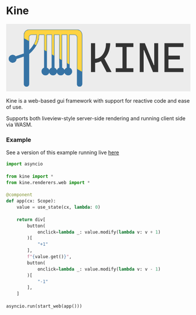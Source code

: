 # Kine

![Logo and name](.github/logo_name.png)

Kine is a web-based gui framework with support for reactive code and ease of use.

Supports both liveview-style server-side rendering and running client side via WASM.


### Example

See a version of this example running live [here](https://zomatree.github.io/Kine/)

```py
import asyncio

from kine import *
from kine.renderers.web import *

@component
def app(cx: Scope):
    value = use_state(cx, lambda: 0)

    return div[
        button(
            onclick=lambda _: value.modify(lambda v: v + 1)
        )[
            "+1"
        ],
        f"{value.get()}",
        button(
            onclick=lambda _: value.modify(lambda v: v - 1)
        )[
            "-1"
        ],
    ]

asyncio.run(start_web(app()))
```
